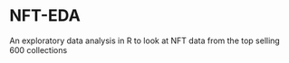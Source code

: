 # NFT-EDA
An exploratory data analysis in R to look at NFT data from the top selling 600 collections
